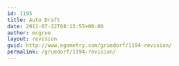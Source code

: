 ```yaml
---
id: 1195
title: Auto Draft
date: 2011-07-22T08:15:55+00:00
author: mcgrue
layout: revision
guid: http://www.egometry.com/gruedorf/1194-revision/
permalink: /gruedorf/1194-revision/
---
```

